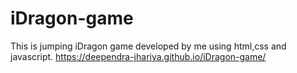 # iDragon-game
This is jumping iDragon game developed by me using html,css and javascript.
https://deependra-jhariya.github.io/iDragon-game/
